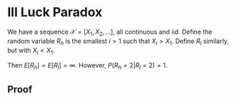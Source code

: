 # Ill Luck Paradox

We have a sequence $\mathcal{X} = [X_1, X_2, \ldots]$, all continuous and iid. Define the random variable $R_h$ is the smallest $i > 1$ such that $X_i > X_1$. Define $R_l$ similarly, but with $X_i < X_1$.

Then $E[R_h] = E[R_l] = \infty$. However, $P(R_h = 2 | R_l = 2) = 1$.


## Proof